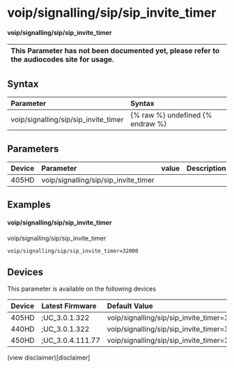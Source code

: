 ﻿---
description: voip/signalling/sip/sip_invite_timer
search:
    keywords: ['voip','signalling','sip','sip_invite_timer']
---

# voip/signalling/sip/sip_invite_timer

#### voip/signalling/sip/sip_invite_timer


| This Parameter has not been documented yet, please refer to the audiocodes site for usage.  |
| :--- |

## Syntax
| Parameter | Syntax |
| :--- | :--- |
|voip/signalling/sip/sip_invite_timer | {% raw %} undefined {% endraw %} |

## Parameters
|Device|Parameter|value|Description|
|:---|:---|:---|:---|
| 405HD | voip/signalling/sip/sip_invite_timer |  |  |

## Examples
#### voip/signalling/sip/sip_invite_timer

voip/signalling/sip/sip_invite_timer

```
voip/signalling/sip/sip_invite_timer=32000
```

## Devices
This parameter is available on the following devices

| Device | Latest Firmware | Default Value |
|:---|:---|:---|
| 405HD | ;UC_3.0.1.322 | voip/signalling/sip/sip_invite_timer=32000 
| 440HD | ;UC_3.0.1.322 | voip/signalling/sip/sip_invite_timer=32000 
| 450HD | ;UC_3.0.4.111.77 | voip/signalling/sip/sip_invite_timer=32000 

(view disclaimer)[disclaimer]
